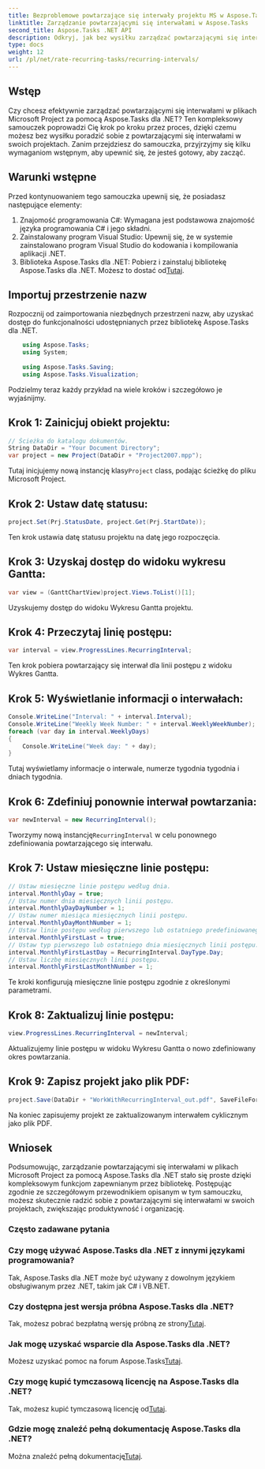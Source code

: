 ```yaml
---
title: Bezproblemowe powtarzające się interwały projektu MS w Aspose.Tasks
linktitle: Zarządzanie powtarzającymi się interwałami w Aspose.Tasks
second_title: Aspose.Tasks .NET API
description: Odkryj, jak bez wysiłku zarządzać powtarzającymi się interwałami w MS Project przy użyciu Aspose.Tasks dla .NET.
type: docs
weight: 12
url: /pl/net/rate-recurring-tasks/recurring-intervals/
---
```

## Wstęp
Czy chcesz efektywnie zarządzać powtarzającymi się interwałami w plikach Microsoft Project za pomocą Aspose.Tasks dla .NET? Ten kompleksowy samouczek poprowadzi Cię krok po kroku przez proces, dzięki czemu możesz bez wysiłku poradzić sobie z powtarzającymi się interwałami w swoich projektach. Zanim przejdziesz do samouczka, przyjrzyjmy się kilku wymaganiom wstępnym, aby upewnić się, że jesteś gotowy, aby zacząć.
## Warunki wstępne
Przed kontynuowaniem tego samouczka upewnij się, że posiadasz następujące elementy:
1. Znajomość programowania C#: Wymagana jest podstawowa znajomość języka programowania C# i jego składni.
2. Zainstalowany program Visual Studio: Upewnij się, że w systemie zainstalowano program Visual Studio do kodowania i kompilowania aplikacji .NET.
3. Biblioteka Aspose.Tasks dla .NET: Pobierz i zainstaluj bibliotekę Aspose.Tasks dla .NET. Możesz to dostać od[Tutaj](https://releases.aspose.com/tasks/net/).

## Importuj przestrzenie nazw
Rozpocznij od zaimportowania niezbędnych przestrzeni nazw, aby uzyskać dostęp do funkcjonalności udostępnianych przez bibliotekę Aspose.Tasks dla .NET.
   
```csharp
    using Aspose.Tasks;
    using System;
    
    using Aspose.Tasks.Saving;
    using Aspose.Tasks.Visualization;
```
Podzielmy teraz każdy przykład na wiele kroków i szczegółowo je wyjaśnijmy.
## Krok 1: Zainicjuj obiekt projektu:
```csharp
// Ścieżka do katalogu dokumentów.
String DataDir = "Your Document Directory";
var project = new Project(DataDir + "Project2007.mpp");
```
Tutaj inicjujemy nową instancję klasy`Project` class, podając ścieżkę do pliku Microsoft Project.
## Krok 2: Ustaw datę statusu:
```csharp
project.Set(Prj.StatusDate, project.Get(Prj.StartDate));
```
Ten krok ustawia datę statusu projektu na datę jego rozpoczęcia.
## Krok 3: Uzyskaj dostęp do widoku wykresu Gantta:
```csharp
var view = (GanttChartView)project.Views.ToList()[1];
```
Uzyskujemy dostęp do widoku Wykresu Gantta projektu.
## Krok 4: Przeczytaj linię postępu:
```csharp
var interval = view.ProgressLines.RecurringInterval;
```
Ten krok pobiera powtarzający się interwał dla linii postępu z widoku Wykres Gantta.
## Krok 5: Wyświetlanie informacji o interwałach:
```csharp
Console.WriteLine("Interval: " + interval.Interval);
Console.WriteLine("Weekly Week Number: " + interval.WeeklyWeekNumber);
foreach (var day in interval.WeeklyDays)
{
    Console.WriteLine("Week day: " + day);
}
```
Tutaj wyświetlamy informacje o interwale, numerze tygodnia tygodnia i dniach tygodnia.
## Krok 6: Zdefiniuj ponownie interwał powtarzania:
```csharp
var newInterval = new RecurringInterval();
```
 Tworzymy nową instancję`RecurringInterval` w celu ponownego zdefiniowania powtarzającego się interwału.
## Krok 7: Ustaw miesięczne linie postępu:
```csharp
// Ustaw miesięczne linie postępu według dnia.
interval.MonthlyDay = true;
// Ustaw numer dnia miesięcznych linii postępu.
interval.MonthlyDayDayNumber = 1;
// Ustaw numer miesiąca miesięcznych linii postępu.
interval.MonthlyDayMonthNumber = 1;
// Ustaw linie postępu według pierwszego lub ostatniego predefiniowanego dnia.
interval.MonthlyFirstLast = true;
// Ustaw typ pierwszego lub ostatniego dnia miesięcznych linii postępu.
interval.MonthlyFirstLastDay = RecurringInterval.DayType.Day;
// Ustaw liczbę miesięcznych linii postępu.
interval.MonthlyFirstLastMonthNumber = 1;
```
Te kroki konfigurują miesięczne linie postępu zgodnie z określonymi parametrami.
## Krok 8: Zaktualizuj linie postępu:
```csharp
view.ProgressLines.RecurringInterval = newInterval;
```
Aktualizujemy linie postępu w widoku Wykresu Gantta o nowo zdefiniowany okres powtarzania.
## Krok 9: Zapisz projekt jako plik PDF:
```csharp
project.Save(DataDir + "WorkWithRecurringInterval_out.pdf", SaveFileFormat.Pdf);
```
Na koniec zapisujemy projekt ze zaktualizowanym interwałem cyklicznym jako plik PDF.

## Wniosek
Podsumowując, zarządzanie powtarzającymi się interwałami w plikach Microsoft Project za pomocą Aspose.Tasks dla .NET stało się proste dzięki kompleksowym funkcjom zapewnianym przez bibliotekę. Postępując zgodnie ze szczegółowym przewodnikiem opisanym w tym samouczku, możesz skutecznie radzić sobie z powtarzającymi się interwałami w swoich projektach, zwiększając produktywność i organizację.
### Często zadawane pytania
### Czy mogę używać Aspose.Tasks dla .NET z innymi językami programowania?
Tak, Aspose.Tasks dla .NET może być używany z dowolnym językiem obsługiwanym przez .NET, takim jak C# i VB.NET.
### Czy dostępna jest wersja próbna Aspose.Tasks dla .NET?
 Tak, możesz pobrać bezpłatną wersję próbną ze strony[Tutaj](https://releases.aspose.com/).
### Jak mogę uzyskać wsparcie dla Aspose.Tasks dla .NET?
 Możesz uzyskać pomoc na forum Aspose.Tasks[Tutaj](https://forum.aspose.com/c/tasks/15).
### Czy mogę kupić tymczasową licencję na Aspose.Tasks dla .NET?
 Tak, możesz kupić tymczasową licencję od[Tutaj](https://purchase.aspose.com/temporary-license/).
### Gdzie mogę znaleźć pełną dokumentację Aspose.Tasks dla .NET?
 Można znaleźć pełną dokumentację[Tutaj](https://reference.aspose.com/tasks/net/).
